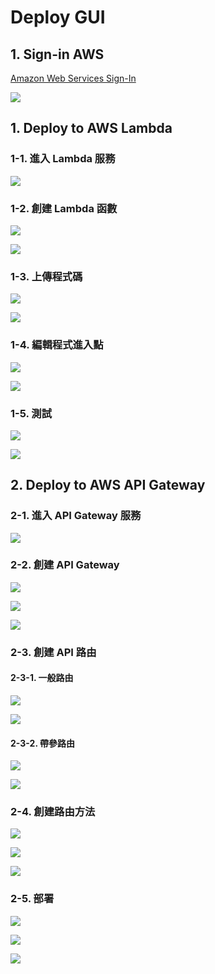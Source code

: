 # Deploy GUI

## 1. Sign-in AWS

[Amazon Web Services Sign-In](https://signin.aws.amazon.com/signin?redirect_uri=https%3A%2F%2Fap-southeast-2.console.aws.amazon.com%2Flambda%3FhashArgs%3D%2523%26isauthcode%3Dtrue%26region%3Dap-southeast-2%26state%3DhashArgsFromTB_ap-southeast-2_f6888591dd0efc18&client_id=arn%3Aaws%3Asignin%3A%3A%3Aconsole%2Flambda&forceMobileApp=0&code_challenge=31k0-q-pwH01jEjk8WHrFF2I59zxuOfcMpxVWXYQ0Rs&code_challenge_method=SHA-256)

![](./screenshots/截圖%202023-05-16%20上午9.25.49.png)

## 1. Deploy to AWS Lambda

### 1-1. 進入 Lambda 服務

![](screenshots/截圖%202023-05-16%20上午9.27.45.png)

### 1-2. 創建 Lambda 函數

![](./screenshots/截圖%202023-05-15%20下午4.15.21.png)

![](./screenshots/截圖%202023-05-15%20下午4.18.57.png)

### 1-3. 上傳程式碼

![](./screenshots/截圖%202023-05-15%20下午4.23.51.png)

![](./screenshots/截圖%202023-05-15%20下午4.42.45.png)

### 1-4. 編輯程式進入點

![](./screenshots/截圖%202023-05-15%20下午4.29.40.png)

![](./screenshots/截圖%202023-05-15%20下午4.46.21.png)

### 1-5. 測試

![](./screenshots/截圖%202023-05-15%20下午4.51.06.png)

![](./screenshots/截圖%202023-05-15%20下午4.52.14.png)

## 2. Deploy to AWS API Gateway

### 2-1. 進入 API Gateway 服務

![](./screenshots/截圖%202023-05-15%20下午4.57.31.png)

### 2-2. 創建 API Gateway

![](./screenshots/截圖%202023-05-15%20下午5.00.39.png)

![](./screenshots/截圖%202023-05-15%20下午5.03.01.png)

![](./screenshots/截圖%202023-05-15%20下午5.06.06.png)

### 2-3. 創建 API 路由

#### 2-3-1. 一般路由

![](./screenshots/截圖%202023-05-15%20下午5.18.02.png)

![](./screenshots/截圖%202023-05-15%20下午5.19.31.png)

#### 2-3-2. 帶參路由

![](./screenshots/截圖%202023-05-15%20下午5.35.43.png)

![](./screenshots/截圖%202023-05-15%20下午5.38.24.png)

### 2-4. 創建路由方法

![](./screenshots/截圖%202023-05-15%20下午5.43.53.png)

![](./screenshots/截圖%202023-05-15%20下午5.45.57.png)

![](./screenshots/截圖%202023-05-15%20下午5.51.09.png)

### 2-5. 部署

![](./screenshots/截圖%202023-05-16%20上午9.29.19.png)

![](./screenshots/截圖%202023-05-16%20上午9.31.02.png)

![](./screenshots/截圖%202023-05-16%20上午9.36.09.png)
